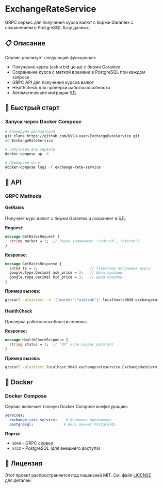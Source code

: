 # ExchangeRateService

GRPC сервис для получения курса валют с биржи Garantex с сохранением в PostgreSQL базу данных.

## 📋 Описание

Сервис реализует следующий функционал:
- Получение курса (ask и bid цены) с биржи Garantex
- Сохранение курса с меткой времени в PostgreSQL при каждом запросе
- GRPC API для получения курсов валют
- Healthcheck для проверки работоспособности
- Автоматические миграции БД

## 🚀 Быстрый старт

### Запуск через Docker Compose

```bash
# Клонируем репозиторий
git clone https://github.com/KVSH-user/ExchangeRateService.git
cd ExchangeRateService

# Запускаем все сервисы
docker-compose up -d

# Проверяем логи
docker-compose logs -f exchange-rate-service
```

## 📡 API

### GRPC Methods

#### GetRates
Получает курс валют с биржи Garantex и сохраняет в БД.

**Request:**
```protobuf
message GetRatesRequest {
  string market = 1;  // Рынок (например: "usdtrub", "btcrub")
}
```

**Response:**
```protobuf
message GetRatesResponse {
  int64 ts = 1;                        // Timestamp получения курса
  google.type.Decimal ask_price = 2;   // Цена продажи
  google.type.Decimal bid_price = 3;   // Цена покупки
}
```

**Пример вызова:**
```bash
grpcurl -plaintext -d '{"market":"usdtrub"}' localhost:9049 exchangerateservice.ExchangeRateService/GetRates
```

#### HealthCheck
Проверка работоспособности сервиса.

**Response:**
```protobuf
message HealthCheckResponse {
  string status = 1;  // "OK" если сервис работает
}
```

**Пример вызова:**
```bash
grpcurl -plaintext localhost:9049 exchangerateservice.ExchangeRateService/HealthCheck
```

## 🐳 Docker

### Docker Compose

Сервис включает полную Docker Compose конфигурацию:

```yaml
services:
  exchange-rate-service:    # Основное приложение
  postgresql:              # База данных PostgreSQL
```

**Порты:**
- `9049` - GRPC сервер
- `5432` - PostgreSQL (для внешнего доступа)


## 📄 Лицензия

Этот проект распространяется под лицензией MIT. См. файл [LICENSE](LICENSE) для деталей.
